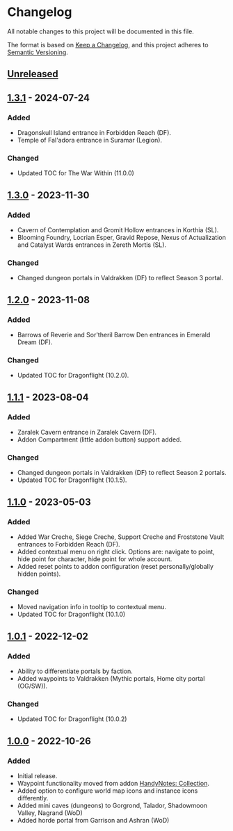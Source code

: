 # Changelog

All notable changes to this project will be documented in this file.

The format is based on [Keep a Changelog](https://keepachangelog.com/en/1.0.0/),
and this project adheres to [Semantic Versioning](https://semver.org/spec/v2.0.0.html).

## [Unreleased]

## [1.3.1] - 2024-07-24

### Added

- Dragonskull Island entrance in Forbidden Reach (DF).
- Temple of Fal'adora entrance in Suramar (Legion).

### Changed

- Updated TOC for The War Within (11.0.0)

## [1.3.0] - 2023-11-30

### Added

- Cavern of Contemplation and Gromit Hollow entrances in Korthia (SL).
- Blooming Foundry, Locrian Esper, Gravid Repose, Nexus of Actualization and Catalyst Wards entrances in Zereth Mortis (SL).

### Changed

- Changed dungeon portals in Valdrakken (DF) to reflect Season 3 portal.

## [1.2.0] - 2023-11-08

### Added

- Barrows of Reverie and Sor'theril Barrow Den entrances in Emerald Dream (DF).

### Changed

- Updated TOC for Dragonflight (10.2.0).

## [1.1.1] - 2023-08-04

### Added

- Zaralek Cavern entrance in Zaralek Cavern (DF).
- Addon Compartment (little addon button) support added.

### Changed

- Changed dungeon portals in Valdrakken (DF) to reflect Season 2 portals.
- Updated TOC for Dragonflight (10.1.5).

## [1.1.0] - 2023-05-03

### Added

- Added War Creche, Siege Creche, Support Creche and Froststone Vault entrances to Forbidden Reach (DF).
- Added contextual menu on right click. Options are: navigate to point, hide point for character, hide point for whole account.
- Added reset points to addon configuration (reset personally/globally hidden points).

### Changed

- Moved navigation info in tooltip to contextual menu.
- Updated TOC for Dragonflight (10.1.0)

## [1.0.1] - 2022-12-02

### Added

- Ability to differentiate portals by faction.
- Added waypoints to Valdrakken (Mythic portals, Home city portal (OG/SW)).

### Changed

- Updated TOC for Dragonflight (10.0.2)

## [1.0.0] - 2022-10-26

### Added

- Initial release.
- Waypoint functionality moved from addon [HandyNotes: Collection](https://www.curseforge.com/wow/addons/handynotes-collection/settings/description).
- Added option to configure world map icons and instance icons differently.
- Added mini caves (dungeons) to Gorgrond, Talador, Shadowmoon Valley, Nagrand (WoD)
- Added horde portal from Garrison and Ashran (WoD)

[Unreleased]: https://gitlab.com/mulambo/nooks-and-crannies/-/compare/v1.3.1...master
[1.3.1]: https://gitlab.com/mulambo/nooks-and-crannies/-/releases/v1.3.1
[1.3.0]: https://gitlab.com/mulambo/nooks-and-crannies/-/releases/v1.3.0
[1.2.0]: https://gitlab.com/mulambo/nooks-and-crannies/-/releases/v1.2.0
[1.1.1]: https://gitlab.com/mulambo/nooks-and-crannies/-/releases/v1.1.1
[1.1.0]: https://gitlab.com/mulambo/nooks-and-crannies/-/releases/v1.1.0
[1.0.1]: https://gitlab.com/mulambo/nooks-and-crannies/-/releases/v1.0.1
[1.0.0]: https://gitlab.com/mulambo/nooks-and-crannies/-/releases/v1.0.0
